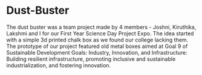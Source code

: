 # Dust-Buster
The dust buster was a team project made by 4 members - Joshni, Kiruthika, Lakshmi and I for our First Year Science Day Project Expo. The idea started with a simple 3d printed chalk box as we found our college lacking them. 
The prototype of our project featured old metal boxes aimed at Goal 9 of Sustainable Development Goals: Industry, Innovation, and Infrastructure: Building resilient infrastructure, promoting inclusive and sustainable industrialization, and fostering innovation.
